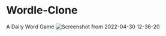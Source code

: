 # Wordle-Clone
A Daily Word Game
![Screenshot from 2022-04-30 12-36-20](https://user-images.githubusercontent.com/73098407/166095764-dbcf1c7f-6859-4237-a299-5382c55540c9.png)
